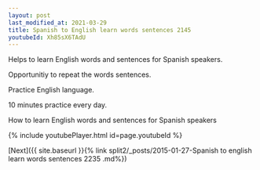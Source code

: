 ```yaml
---
layout: post
last_modified_at: 2021-03-29
title: Spanish to English learn words sentences 2145 
youtubeId: Xh85sX6TAdU
---
```

 
 
Helps to learn English words and sentences for Spanish speakers.

Opportunitiy to repeat the words sentences. 

Practice English language. 
 
10 minutes practice every day. 
 
How to learn English words and sentences for Spanish speakers 
 
{% include youtubePlayer.html id=page.youtubeId %}
 
 
[Next]({{ site.baseurl }}{% link  split2/_posts/2015-01-27-Spanish to english learn words sentences 2235 .md%})
 
